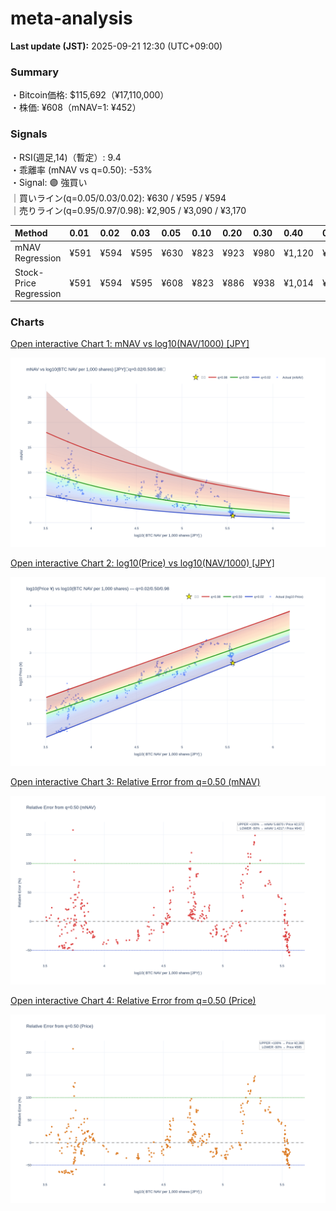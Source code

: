 # meta-analysis


<!--REPORT:START-->
**Last update (JST):** 2025-09-21 12:30 (UTC+09:00)

### Summary
・Bitcoin価格: $115,692（¥17,110,000）  
・株価: ¥608（mNAV=1: ¥452）

### Signals
・RSI(週足,14)（暫定）: 9.4  
・乖離率 (mNAV vs q=0.50): -53%  
・Signal: 🟣 強買い  
｜買いライン(q=0.05/0.03/0.02): ¥630 / ¥595 / ¥594  
｜売りライン(q=0.95/0.97/0.98): ¥2,905 / ¥3,090 / ¥3,170

| Method                 | 0.01   | 0.02   | 0.03   | 0.05   | 0.10   | 0.20   | 0.30   | 0.40   | 0.50   | 0.60   | 0.70   | 0.80   | 0.90   | 0.95   | 0.97   | 0.98   | 0.99   |
|:-----------------------|:-------|:-------|:-------|:-------|:-------|:-------|:-------|:-------|:-------|:-------|:-------|:-------|:-------|:-------|:-------|:-------|:-------|
| mNAV Regression        | ¥591   | ¥594   | ¥595   | ¥630   | ¥823   | ¥923   | ¥980   | ¥1,120 | ¥1,286 | ¥1,446 | ¥1,671 | ¥2,150 | ¥2,658 | ¥2,905 | ¥3,090 | ¥3,170 | ¥3,132 |
| Stock-Price Regression | ¥591   | ¥594   | ¥595   | ¥608   | ¥823   | ¥886   | ¥938   | ¥1,014 | ¥1,190 | ¥1,269 | ¥1,458 | ¥2,032 | ¥2,408 | ¥2,654 | ¥2,606 | ¥2,840 | ¥2,853 |

### Charts
[Open interactive Chart 1: mNAV vs log10(NAV/1000) [JPY]](https://tkzm240.github.io/meta-analysis/fig1.html)

![fig1](assets/fig1.png)

[Open interactive Chart 2: log10(Price) vs log10(NAV/1000) [JPY]](https://tkzm240.github.io/meta-analysis/fig2.html)

![fig2](assets/fig2.png)

[Open interactive Chart 3: Relative Error from q=0.50 (mNAV)](https://tkzm240.github.io/meta-analysis/fig3.html)

![fig3](assets/fig3.png)

[Open interactive Chart 4: Relative Error from q=0.50 (Price)](https://tkzm240.github.io/meta-analysis/fig4.html)

![fig4](assets/fig4.png)
<!--REPORT:END-->
